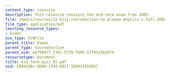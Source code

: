 ```yaml
---
content_type: resource
description: This resource contains the mid-term exam from 2005.
file: /media/courses/22-611j-introduction-to-plasma-physics-i-fall-2006/5994438c4b8017dd801f326915359d57_mid_term_quiz_05.pdf
file_type: application/pdf
learning_resource_types:
- Exams
ocw_type: OCWFile
parent_title: Exams
parent_type: CourseSection
parent_uid: e870807f-739c-5739-7605-57f05a382074
resourcetype: Document
title: mid_term_quiz_05.pdf
uid: 5994438c-4b80-17dd-801f-326915359d57
---
```

